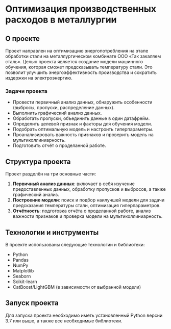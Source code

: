 # Оптимизация производственных расходов в металлургии

## О проекте
Проект направлен на оптимизацию энергопотребления на этапе обработки стали на металлургическом комбинате ООО «Так закаляем сталь». Целью проекта является создание модели машинного обучения, которая сможет предсказывать температуру стали. Это позволит улучшить энергоэффективность производства и сократить издержки на электроэнергию.

### Задачи проекта
- Провести первичный анализ данных, обнаружить особенности (выбросы, пропуски, распределение данных).
- Выполнить графический анализ данных.
- Обработать пропуски, объединить данные в один датафрейм.
- Определить целевой признак и факторы для обучения модели.
- Подобрать оптимальную модель и настроить гиперпараметры.
- Проанализировать важность признаков и проверить модель на мультиколлиниарность.
- Подготовить отчёт о проделанной работе.

## Структура проекта
Проект разделён на три основные части:
1. **Первичный анализ данных**: включает в себя изучение предоставленных данных, обработку пропусков и выбросов, а также графический анализ.
2. **Построение модели**: поиск и подбор наилучшей модели для задачи предсказания температуры стали, оптимизация гиперпараметров.
3. **Отчётность**: подготовка отчёта о проделанной работе, анализ важности признаков и проверка модели на мультиколлиниарность.

## Технологии и инструменты
В проекте использованы следующие технологии и библиотеки:
- Python
- Pandas
- NumPy
- Matplotlib
- Seaborn
- Scikit-learn
- CatBoost/LightGBM (в зависимости от выбранной модели)

## Запуск проекта
Для запуска проекта необходимо иметь установленный Python версии 3.7 или выше, а также все необходимые библиотеки. 
